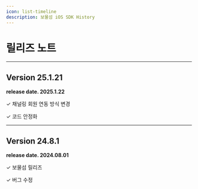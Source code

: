 ```yaml
---
icon: list-timeline
description: 보물섬 iOS SDK History
---
```


# 릴리즈 노트

***

## Version 25.1.21

**release date. 2025.1.22**

✓ 채널링 회원 연동 방식 변경

✓ 코드 안정화

***

## Version 24.8.1

**release date. 2024.08.01**

✓ 보물섬 릴리즈

✓ 버그 수정

